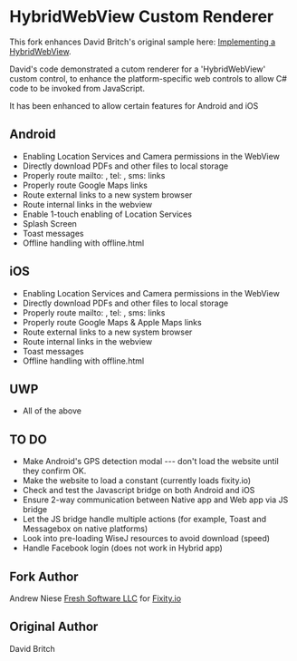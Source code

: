 HybridWebView Custom Renderer
=============================

This fork enhances David Britch's original sample here:  [Implementing a HybridWebView](http://developer.xamarin.com/guides/cross-platform/xamarin-forms/custom-renderer/hybridwebview/).

David's code demonstrated a cutom renderer for a 'HybridWebView' custom control, to enhance the platform-specific web controls to allow C# code to be invoked from JavaScript.

It has been enhanced to allow certain features for Android and iOS


Android
-------
 + Enabling Location Services and Camera permissions in the WebView
 + Directly download PDFs and other files to local storage
 + Properly route mailto: , tel: , sms: links
 + Properly route Google Maps links
 + Route external links to a new system browser
 + Route internal links in the webview
 + Enable 1-touch enabling of Location Services
 + Splash Screen
 + Toast messages
 + Offline handling with offline.html

iOS
-------
 + Enabling Location Services and Camera permissions in the WebView
 + Directly download PDFs and other files to local storage
 + Properly route mailto: , tel: , sms: links
 + Properly route Google Maps & Apple Maps links
 + Route external links to a new system browser
 + Route internal links in the webview
 + Toast messages
 + Offline handling with offline.html

UWP
-------
 + All of the above

TO DO
--------
 + Make Android's GPS detection modal --- don't load the website until they confirm OK.
 + Make the website to load a constant (currently loads fixity.io)
 + Check and test the Javascript bridge on both Android and iOS
 + Ensure 2-way communication between Native app and Web app via JS bridge
 + Let the JS bridge handle multiple actions (for example, Toast and Messagebox on native platforms)
 + Look into pre-loading WiseJ resources to avoid download (speed)
 + Handle Facebook login (does not work in Hybrid app)
 
 


Fork Author
------------------
Andrew Niese
[Fresh Software LLC](https://freshsoftware.com)
for [Fixity.io](https://fixity.io)

Original Author
------------------
David Britch
